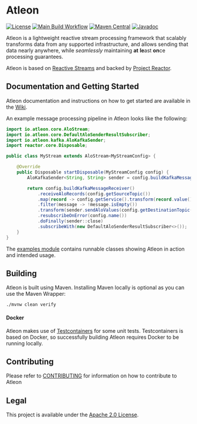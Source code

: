# Atleon
[![License](https://img.shields.io/badge/License-Apache%202.0-blue.svg)](https://opensource.org/licenses/Apache-2.0)
[![Main Build Workflow](https://github.com/atleon/atleon/actions/workflows/build.yml/badge.svg?branch=main)](https://github.com/atleon/atleon/actions/workflows/build.yml)
[![Maven Central](https://maven-badges.herokuapp.com/maven-central/io.atleon/atleon-core/badge.svg?style=plastic)](https://mvnrepository.com/artifact/io.atleon)
[![Javadoc](https://javadoc.io/badge2/io.atleon/atleon-core/javadoc.svg)](https://javadoc.io/doc/io.atleon/atleon-core)

Atleon is a lightweight reactive stream processing framework that scalably transforms data from any supported infrastructure, and allows sending that data nearly anywhere, while _seamlessly_ maintaining **at** **le**ast **on**ce processing guarantees.

Atleon is based on [Reactive Streams](https://www.reactive-streams.org/) and backed by [Project Reactor](https://projectreactor.io/).

## Documentation and Getting Started
Atleon documentation and instructions on how to get started are available in the [Wiki](../../wiki).

An example message processing pipeline in Atleon looks like the following:

```java
import io.atleon.core.AloStream;
import io.atleon.core.DefaultAloSenderResultSubscriber;
import io.atleon.kafka.AloKafkaSender;
import reactor.core.Disposable;

public class MyStream extends AloStream<MyStreamConfig> {

    @Override
    public Disposable startDisposable(MyStreamConfig config) {
        AloKafkaSender<String, String> sender = config.buildKafkaMessageSender();

        return config.buildKafkaMessageReceiver()
            .receiveAloRecords(config.getSourceTopic())
            .map(record -> config.getService().transform(record.value()))
            .filter(message -> !message.isEmpty())
            .transform(sender.sendAloValues(config.getDestinationTopic(), message -> message.substring(0, 1)))
            .resubscribeOnError(config.name())
            .doFinally(sender::close)
            .subscribeWith(new DefaultAloSenderResultSubscriber<>());
    }
}
```

The [examples module](examples) contains runnable classes showing Atleon in action and intended usage.

## Building
Atleon is built using Maven. Installing Maven locally is optional as you can use the Maven Wrapper:

```$bash
./mvnw clean verify
```

#### Docker
Atleon makes use of [Testcontainers](https://www.testcontainers.org/) for some unit tests. Testcontainers is based on Docker, so successfully building Atleon requires Docker to be running locally.

## Contributing
Please refer to [CONTRIBUTING](CONTRIBUTING.md) for information on how to contribute to Atleon

## Legal
This project is available under the [Apache 2.0 License](http://www.apache.org/licenses/LICENSE-2.0.html).
